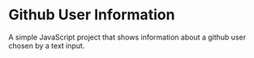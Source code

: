 Github User Information
==========================================

A simple JavaScript project that shows information about a github user chosen by a text input.
